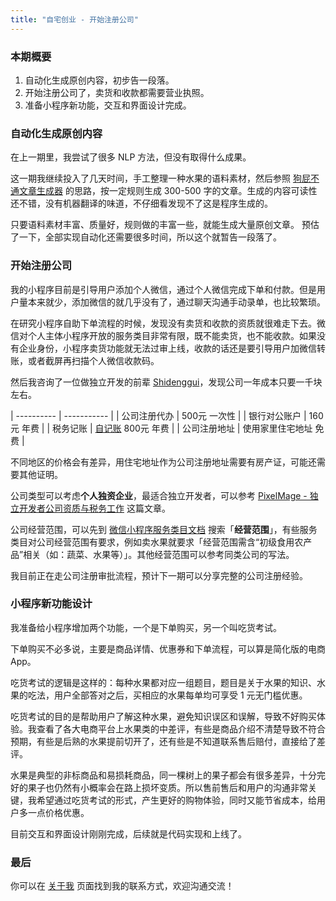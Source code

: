 ```yaml
---
title: "自宅创业 - 开始注册公司"
---
```


### 本期概要

1. 自动化生成原创内容，初步告一段落。
2. 开始注册公司了，卖货和收款都需要营业执照。
3. 准备小程序新功能，交互和界面设计完成。

### 自动化生成原创内容

在上一期里，我尝试了很多 NLP 方法，但没有取得什么成果。

这一期我继续投入了几天时间，手工整理一种水果的语料素材，然后参照 [狗屁不通文章生成器](https://github.com/menzi11/BullshitGenerator) 的思路，按一定规则生成 300-500 字的文章。生成的内容可读性还不错，没有机器翻译的味道，不仔细看发现不了这是程序生成的。

只要语料素材丰富、质量好，规则做的丰富一些，就能生成大量原创文章。
预估了一下，全部实现自动化还需要很多时间，所以这个就暂告一段落了。

### 开始注册公司

我的小程序目前是引导用户添加个人微信，通过个人微信完成下单和付款。但是用户量本来就少，添加微信的就几乎没有了，通过聊天沟通手动录单，也比较繁琐。

在研究小程序自助下单流程的时候，发现没有卖货和收款的资质就很难走下去。微信对个人主体小程序开放的服务类目非常有限，既不能卖货，也不能收款。如果没有企业身份，小程序卖货功能就无法过审上线，收款的话还是要引导用户加微信转账，或者截屏再扫描个人微信收款码。

然后我咨询了一位做独立开发的前辈 [Shidenggui](https://shidenggui.com/)，发现公司一年成本只要一千块左右。

| ---------- | ----------- |
| 公司注册代办 | 500元 一次性 |
| 银行对公账户 | 160元 年费   |
| 税务记账    | [自记账](https://www.zijizhang.com/) 800元 年费 |
| 公司注册地址 | 使用家里住宅地址 免费 |

不同地区的价格会有差异，用住宅地址作为公司注册地址需要有房产证，可能还需要其他证明。

公司类型可以考虑**个人独资企业**，最适合独立开发者，可以参考 [PixelMage - 独立开发者公司资质与税务工作](https://www.yuque.com/docs/share/ead0211d-dfb1-4a91-a443-5ef9715d3e94) 这篇文章。

公司经营范围，可以先到 [微信小程序服务类目文档](https://developers.weixin.qq.com/miniprogram/product/material/) 搜索「**经营范围**」，有些服务类目对公司经营范围有要求，例如卖水果就要求「经营范围需含“初级食用农产品”相关（如：蔬菜、水果等）」。其他经营范围可以参考同类公司的写法。

我目前正在走公司注册审批流程，预计下一期可以分享完整的公司注册经验。


### 小程序新功能设计

我准备给小程序增加两个功能，一个是下单购买，另一个叫吃货考试。

下单购买不必多说，主要是商品详情、优惠券和下单流程，可以算是简化版的电商App。

吃货考试的逻辑是这样的：每种水果都对应一组题目，题目是关于水果的知识、水果的吃法，用户全部答对之后，买相应的水果每单均可享受 1 元无门槛优惠。

吃货考试的目的是帮助用户了解这种水果，避免知识误区和误解，导致不好购买体验。我查看了各大电商平台上水果类的中差评，有些是商品介绍不清楚导致不符合预期，有些是后熟的水果提前切开了，还有些是不知道联系售后赔付，直接给了差评。

水果是典型的非标商品和易损耗商品，同一棵树上的果子都会有很多差异，十分完好的果子也仍然有小概率会在路上损坏变质。所以售前售后和用户的沟通非常关键，我希望通过吃货考试的形式，产生更好的购物体验，同时又能节省成本，给用户多一点价格优惠。

目前交互和界面设计刚刚完成，后续就是代码实现和上线了。

### 最后

你可以在 [关于我](/about) 页面找到我的联系方式，欢迎沟通交流！
